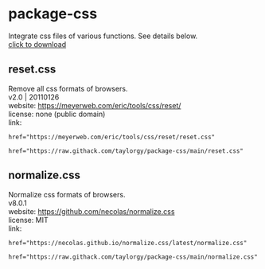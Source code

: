 # package-css
Integrate css files of various functions. See details below.  
[click to download](https://github.com/taylorgy/css-reset/archive/refs/heads/main.zip)

## reset.css
Remove all css formats of browsers.  
v2.0 | 20110126  
website: https://meyerweb.com/eric/tools/css/reset/  
license: none (public domain)  
link:  
```
href="https://meyerweb.com/eric/tools/css/reset/reset.css"
```
```
href="https://raw.githack.com/taylorgy/package-css/main/reset.css"
```

## normalize.css
Normalize css formats of browsers.  
v8.0.1  
website: https://github.com/necolas/normalize.css  
license: MIT  
link:  
```
href="https://necolas.github.io/normalize.css/latest/normalize.css"
```
```
href="https://raw.githack.com/taylorgy/package-css/main/normalize.css"
```
